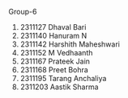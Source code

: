 Group-6
1. 2311127 Dhaval Bari
2. 2311140 Hanuram N
3. 2311142 Harshith Maheshwari
4. 2311152 M Vedhaanth 
5. 2311167 Prateek Jain
6. 2311168 Preet Bohra
7. 2311195 Tarang Anchaliya
8. 2311203 Aastik Sharma
